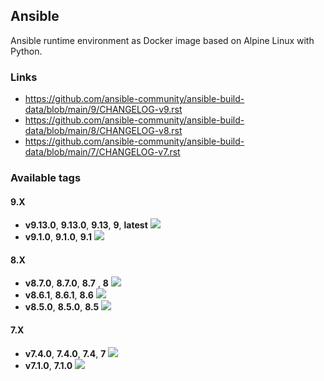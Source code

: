 Ansible
---

Ansible runtime environment as Docker image based on Alpine Linux with Python.


### Links
- <https://github.com/ansible-community/ansible-build-data/blob/main/9/CHANGELOG-v9.rst>
- <https://github.com/ansible-community/ansible-build-data/blob/main/8/CHANGELOG-v8.rst>
- <https://github.com/ansible-community/ansible-build-data/blob/main/7/CHANGELOG-v7.rst>


### Available tags
#### 9.X
- **v9.13.0**, **9.13.0**, **9.13**, **9**, **latest** ![](https://img.shields.io/docker/image-size/magnaz/ansible/v9.13.0)
- **v9.1.0**, **9.1.0**, **9.1** ![](https://img.shields.io/docker/image-size/magnaz/ansible/v9.1.0)
#### 8.X
- **v8.7.0**, **8.7.0**, **8.7** , **8** ![](https://img.shields.io/docker/image-size/magnaz/ansible/v8.7.0)
- **v8.6.1**, **8.6.1**, **8.6** ![](https://img.shields.io/docker/image-size/magnaz/ansible/v8.6.1)
- **v8.5.0**, **8.5.0**, **8.5** ![](https://img.shields.io/docker/image-size/magnaz/ansible/v8.5.0)
#### 7.X
- **v7.4.0**, **7.4.0**, **7.4**, **7** ![](https://img.shields.io/docker/image-size/magnaz/ansible/v7.4.0)
- **v7.1.0**, **7.1.0** ![](https://img.shields.io/docker/image-size/magnaz/ansible/v7.1.0)
